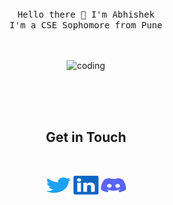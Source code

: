 <p align="center">
<br><br><br>
<samp>
    Hello there 👋 I'm Abhishek
    <br>
    I'm a CSE Sophomore from Pune
    <br><br><br>
</samp>
</p>

<p align="center">
<img src="https://i.imgur.com/uGM69ie.gif" alt="coding" />
</p>

<br><br><br>

<!-- SOCIAL ACCOUNTS -->
<h2 align="center">Get in Touch</h2>
<br>
<p align="center">
<a href="https://twitter.com/abhishvk" target="blank"><img align="center" src="./twitter.svg" alt="abhishvk" height="30" width="40" /></a>
<a href="https://linkedin.com/in/abhish7k" target="blank"><img align="center" src="./linkedin.svg" alt="abhish7k" height="30" width="40" /></a>
<a href="https://discord.com/users/770587095063461948" target="blank"><img align="center" src="./discord.svg" alt="Onfroyer#5630" height="30" width="40" /></a>
</p>
